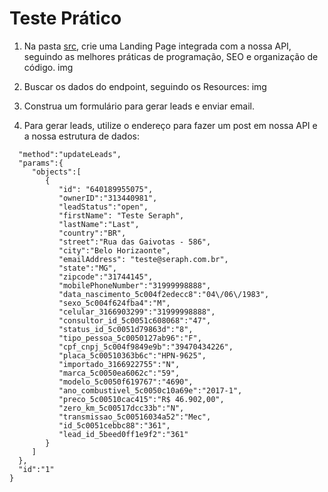 # Teste Prático

1. Na pasta [src](/src/), crie uma Landing Page integrada com a nossa API, seguindo as melhores práticas de programação, SEO e organização de código.
img

2. Buscar os dados do endpoint, seguindo os Resources:
img

3. Construa um formulário para gerar leads e enviar email.

4. Para gerar leads, utilize o endereço para fazer um post em nossa API e a nossa estrutura de dados:

````{
  "method":"updateLeads",
  "params":{
     "objects":[
        {
           "id": "640189955075",
           "ownerID":"313440981",
           "leadStatus":"open",
           "firstName": "Teste Seraph",
           "lastName":"Last",
           "country":"BR",
           "street":"Rua das Gaivotas - 586",
           "city":"Belo Horizaonte",
           "emailAddress": "teste@seraph.com.br",
           "state":"MG",
           "zipcode":"31744145",
           "mobilePhoneNumber":"31999998888",
           "data_nascimento_5c004f2edecc8":"04\/06\/1983",
           "sexo_5c004f624fba4":"M",
           "celular_3166903299":"31999998888",
           "consultor_id_5c0051c608068":"47",
           "status_id_5c0051d79863d":"8",
           "tipo_pessoa_5c0050127ab96":"F",
           "cpf_cnpj_5c004f9849e9b":"39470434226",
           "placa_5c00510363b6c":"HPN-9625",
           "importado_3166922755":"N",
           "marca_5c0050ea6062c":"59",
           "modelo_5c0050f619767":"4690",
           "ano_combustivel_5c0050c10a69e":"2017-1",
           "preco_5c00510cac415":"R$ 46.902,00",
           "zero_km_5c00517dcc33b":"N",
           "transmissao_5c00516034a52":"Mec",
           "id_5c0051cebbc88":"361",
           "lead_id_5beed0ff1e9f2":"361"
        }
     ]
  },
  "id":"1"
}

`````

